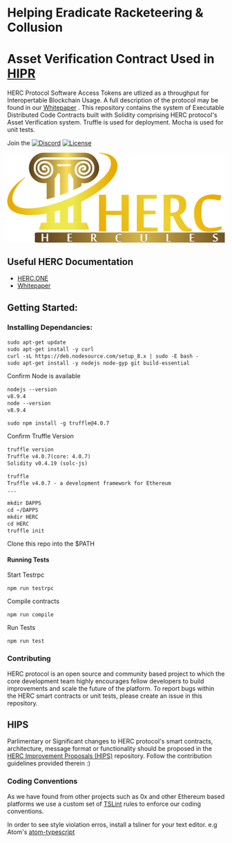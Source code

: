 # Helping Eradicate Racketeering & Collusion

# Asset Verification Contract Used in [HIPR](https://github.com/hercone/hipr)


HERC Protocol Software Access Tokens are utlized as a throughput for Interopertable Blockchain Usage.
A full description of the protocol may be found in our [Whitepaper](https://github.com/hercone/whitepaper) . 
This repository contains the system of Executable Distributed Code Contracts built with Solidity 
comprising HERC protocol's Asset Verification system. 
Truffle is used for deployment. Mocha is used for unit tests.

Join the [![Discord](https://img.shields.io/discord/102860784329052160.svg)](https://discord.gg/ntWZ53W)
[![License](https://img.shields.io/badge/License-Apache%202.0-blue.svg)](https://opensource.org/licenses/Apache-2.0)

![HERC](herc.png)

## Useful HERC Documentation

 * [HERC.ONE](https://herc.one)
 * [Whitepaper](https://github.com/hercone/whitepaper)
 
## Getting Started:

### Installing Dependancies: 

```
sudo apt-get update
sudo apt-get install -y curl
curl -sL https://deb.nodesource.com/setup_8.x | sudo -E bash -
sudo apt-get install -y nodejs node-gyp git build-essential
```
Confirm Node is available
```
nodejs --version
v8.9.4
node --version
v8.9.4
```
```
sudo npm install -g truffle@4.0.7
```
Confirm Truffle Version
```
truffle version
Truffle v4.0.7(core: 4.0.7)
Solidity v0.4.19 (solc-js)
```
```
truffle
Truffle v4.0.7 - a development framework for Ethereum
...
```
```
mkdir DAPPS
cd ~/DAPPS
mkdir HERC
cd HERC
truffle init
```
Clone this repo into the $PATH

#### Running Tests

Start Testrpc
```
npm run testrpc
```
Compile contracts
```
npm run compile
```
Run Tests
```
npm run test
```

### Contributing	

HERC protocol is an open source and community based project to which the core development team highly encourages fellow developers to build improvements and scale the future of the platform. 
To report bugs within the HERC smart contracts or unit tests, please create an issue in this repository. 

## HIPS
Parlimentary or Significant changes to HERC protocol's smart contracts, architecture, message format or functionality should be proposed in the 
[HERC Improvement Proposals (HIPS)](https://github.com/hercone/hips) repository. Follow the contribution guidelines provided therein :) 

### Coding Conventions
As we have found from other projects such as 0x and other Ethereum based platforms we use a custom set of [TSLint](https://palantir.github.io/tslint/) rules to enforce our coding conventions. 

In order to see style violation erros, install a tsliner for your text editor. e.g Atom's [atom-typescript](https://atom.io/packages/atom-typescript)
